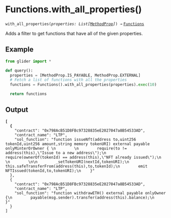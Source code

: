 # Functions.with\_all\_properties()

`with_all_properties(`_`properties: List[`_[_`MethodProp`_](../methodprop/)_`]`_`) →` [`Functions`](./)

Adds a filter to get functions that have all of the given properties.

## Example

```python
from glider import *

def query():
  properties = [MethodProp.IS_PAYABLE, MethodProp.EXTERNAL]
  # Fetch a list of functions with all the properties
  functions = Functions().with_all_properties(properties).exec(10)

  return functions
```

## Output

<pre class="language-json"><code class="lang-json"><strong>[
</strong><strong>  {
</strong>    "contract": "0x798AcB51D8FBc97328835eE2027047a8B54533AD",
    "contract_name": "LTP",
    "sol_function": "function issueNft(address to,uint256 tokenId,uint256 amount,string memory tokenURI) external payable onlyMinterOrOwner { \n        \n        require(to != address(this),\"Issue to a new address\");\n        require(ownerOf(tokenId) == address(this),\"NFT already issued\");\n        \n        \n\n        _setTokenURI(nextId,tokenURI);\n        this.safeTransferFrom(address(this),to,tokenId);\n        emit NFTIssued(tokenId,to,tokenURI);\n    }"
  },
  {
    "contract": "0x798AcB51D8FBc97328835eE2027047a8B54533AD",
    "contract_name": "LTP",
    "sol_function": "function withdrawETH() external payable onlyOwner {\n        payable(msg.sender).transfer(address(this).balance);\n    }"
  }
]
</code></pre>
